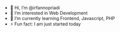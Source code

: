 - 👋 Hi, I’m @irfannopriadi
- 👀 I’m interested in Web Development
- 🌱 I’m currently learning Frontend, Javascript, PHP
- ⚡ Fun fact: I am just started today

<!---
irfannopriadi/irfannopriadi is a ✨ special ✨ repository because its `README.md` (this file) appears on your GitHub profile.
You can click the Preview link to take a look at your changes.
--->
